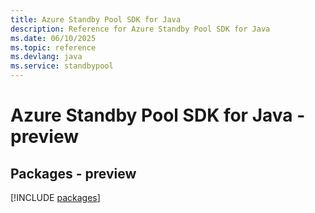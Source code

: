 ```yaml
---
title: Azure Standby Pool SDK for Java
description: Reference for Azure Standby Pool SDK for Java
ms.date: 06/10/2025
ms.topic: reference
ms.devlang: java
ms.service: standbypool
---
```

# Azure Standby Pool SDK for Java - preview
## Packages - preview
[!INCLUDE [packages](standby-pool-index.md)]